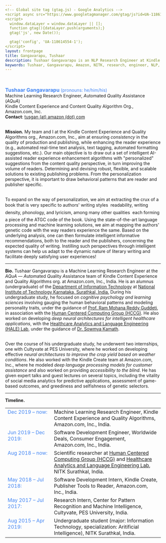 ```yaml
---
<!-- Global site tag (gtag.js) - Google Analytics -->
<script async src="https://www.googletagmanager.com/gtag/js?id=UA-118614554-1"></script>
<script>
  window.dataLayer = window.dataLayer || [];
  function gtag(){dataLayer.push(arguments);}
  gtag('js', new Date());

  gtag('config', 'UA-118614554-1');
</script>
layout: frontpage
title: Gangavarapu, Tushaar
description: Tushaar Gangavarapu is an NLP Research Engineer at Kindle Content Experience and Quality Algorithms, Amazon.com, Inc. 
keywords: Tushaar, Gangavarapu, Amazon, NITK, research, engineer, NLP, ML, AI, DL
---
```


<!-- <div class="container">
    <div class="row-fluid">
        <div class="span10">
            Extremely interested in Cognitive Psychology, Learning Sciences, and Bioinformatics. A voracious reader of evolutionary biology. I worked with the Worldwide Deals Team, Community Shopping at Amazon.com, Inc. for ranking of the deals on the "Today's Deals" page. I'm moving to the Kindle Quality Algorithms team as a research engineer, to solve challenging NLP tasks!
        </div>
        <div class="span2">
        <a href="../assets/images/tushaar.jpeg">
          <img src="../assets/images/tushaar.jpeg"
                  title="Tushaar Gangavarapu" alt="Gangavarapu, Tushaar"/></a>
        </div>
    </div>
</div> -->

<style type="text/css">
  hr.style {
    border: 0;
    height: 1px;
    background-image: linear-gradient(to right, rgba(0, 0, 0, 0), rgba(0, 0, 0, 0.35), rgba(0, 0, 0, 0));
  }

  h3 {
    display:inline;
  }
</style>

<div class="row">

  <div class="col-md-9">
    <div><br/><br/><font color="#4285F4"><h3>Tushaar Gangavarapu</h3> (pronouns: he/him/his)</font></div>
    <div>
      Machine Learning Research Engineer, <i>A</i>utomated <i>Qu</i>ality <i>A</i>ssistance (<i>AQuA</i>) <br/>Kindle Content Experience and Content Quality Algorithm Org., Amazon.com, Inc.
      <br/><b>Contact</b>: <a href="mailto:tusgan@amazon.com" style="height:15px"> tusgan (at) amazon (dot) com </a>
    </div>
  </div>

<br/>

<p>
  <b>Mission.</b> My team and I at the Kindle Content Experience and Quality Algorithms org., Amazon.com, Inc., aim at ensuring <i>consistency</i> in the quality of production and publishing, while enhancing the reader experience (e.g., automated real-time text analysis, text tagging, automated formatting suggestions, etc.). Our main objective is to draw out a set of intelligent AI-assisted reader experience enhancement algorithms with "personalized" suggestions from the content quality perspective, in turn improving the volume of readers. Determining and devising robust, flexible, and scalable solutions to existing publishing problems. From the personalization perspective, it is important to draw behavioral patterns that are reader and publisher specific.<br/><br/>

  To expand on the way of personalization, we aim at extracting the crux of a book that is very specific to authors' writing styles &#151; readability, writing density, phonology, and lyricism, among many other qualities &#151; each forming a piece of the ATGC code of the book. Using the state-of-the-art language processing and machine learning solutions, we aim at mapping the authors' genetic code with the way readers experience the same. Based on the underlying analysis, one can then formulate intelligent informative recommendations, both to the reader and the publishers, concerning the expected quality of writing. Instilling such perspectives through intelligent systems can help us adapt to the dynamic nature of literary writing and facilitate deeply satisfying user experiences!
</p>

<hr class="style"/>

<p>
  <b>Bio.</b> Tushaar Gangavarapu is a Machine Learning Research Engineer at the <i>AQuA</i> &#151; <i>A</i>utomated <i>Qu</i>ality <i>A</i>ssistance team of Kindle Content Experience and Quality Algorithms org. at Amazon.com, Inc., India. He is an alumnus (undergraduate) of the <a href="https://infotech.nitk.ac.in/" target="_blank">Department of Information Technology</a> at <a href="http://www.nitk.ac.in/">National Institute of Technology Karnataka, Surathkal, India.</a> During his undergraduate study, he focused on <i>cognitive psychology and learning sciences</i> involving gauging the human behavioral patterns and modeling personality traits, under the guidance of <a href="https://infotech.nitk.ac.in/faculty/ram-mohana-reddy-guddeti" target="_blank">Prof. Ram Mohana Reddy Guddeti</a>, in association with the <a href="http://hccg.nitk.ac.in/" target="_blank">Human Centered Computing Group (HCCG)</a>. He also worked on developing <i>deep neural architectures for intelligent healthcare applications</i>, with the <a href="https://halelabnitk.github.io/" target="_blank">Healthcare Analytics and Language Engineering (HALE) Lab</a>, under the guidance of <a href="https://infotech.nitk.ac.in/faculty/sowmya-kamath-s" target="_blank">Dr. Sowmya Kamath</a>. <br/><br/>

  Over the course of his undergraduate study, he underwent two internships, one with Cultyvate at PES University, where he worked on developing effective <i>neural architectures to improve the crop yield based on weather conditions</i>. He also worked with the Kindle Create team at Amazon.com, Inc., where he modeled <i>deep language processing models for customer assistance</i> and also worked on providing <i>accessibility to the blind</i>. He has given expert talks and guest lectures on several topics, including the vitality of social media analytics for predictive applications, assessment of game-based outcomes, and greediness and selfishness of genetic selectors.
</p>

<hr class="style"/>


<b>Timeline.</b><br/>
<table border="0" width="100%" id="awards" style="vertical-align: text-top;">
<colgroup><col width="150px"></colgroup>
<tbody>
  <tr>
    <td style="vertical-align: text-top;"><span><font color="#4285F4">Dec 2019 &#150; now:</font></span></td>
    <td><span>Machine Learning Research Engineer, Kindle Content Experience and Quality Algorithms, Amazon.com, Inc., India.</span></td>
  </tr>

  <tr>
    <td style="vertical-align: text-top;"><span><font color="#4285F4">Jun 2019 &#150; Dec 2019:</font></span></td>
    <td><span>Software Development Engineer, Worldwide Deals, Consumer Engagement, Amazon.com, Inc., India.</span></td>
  </tr>

  <tr>
    <td style="vertical-align: text-top;"><span><font color="#4285F4">Aug 2018 &#150; now:</font></span></td>
    <td style="vertical-align: text-top;"><span> Scientific researcher at <a href="http://hccg.nitk.ac.in/" target="_blank">Human Centered Computing Group (HCCG)</a> and <a href="https://halelabnitk.github.io/" target="_blank">Healthcare Analytics and Language Engineering Lab</a>, NITK Surathkal, India.</span></td>
  </tr>

  <tr>
    <td style="vertical-align: text-top;"><span><font color="#4285F4">May 2018 &#150; Jul 2018:</font></span></td>
    <td style="vertical-align: text-top;"><span>Software Development Intern, Kindle Create, Publisher Tools to Reader, Amazon.com, Inc., India.</span></td>
  </tr>

  <tr>
    <td style="vertical-align: text-top;"><span><font color="#4285F4">May 2017 &#150; Jul 2017:</font></span></td>
    <td style="vertical-align: text-top;"><span>Research Intern, Center for Pattern Recognition and Machine Intelligence, Cultyvate, PES University, India.</span></td>
  </tr>

  <tr>
    <td style="vertical-align: text-top;"> <span><font color="#4285F4">Aug 2015 &#150; Apr 2019:</font></span></td>
    <td style="vertical-align: text-top;"> <span>Undergraduate student (major: Information Technology, specialization: Aritificial Intelligence), NITK Surathkal, India.</td>
  </tr>

  </tbody></table>
</div>